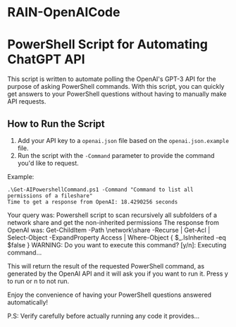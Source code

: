 # RAIN-OpenAICode

# PowerShell Script for Automating ChatGPT API

This script is written to automate polling the OpenAI's GPT-3 API for the purpose of asking PowerShell commands. With this script, you can quickly get answers to your PowerShell questions without having to manually make API requests.

## How to Run the Script

1. Add your API key to a `openai.json` file based on the `openai.json.example` file.
2. Run the script with the `-Command` parameter to provide the command you'd like to request.

Example:

    .\Get-AIPowershellCommand.ps1 -Command "Command to list all permissions of a fileshare"
    Time to get a response from OpenAI: 18.4290256 seconds
   Your query was:
   Powershell script to scan recursively all subfolders of a network share and get the non-inherited permissions
   The response from OpenAI was:
   Get-ChildItem -Path \\network\share -Recurse | Get-Acl | Select-Object -ExpandProperty Access | Where-Object { $_.IsInherited -eq $false }
   WARNING: Do you want to execute this command? [y/n]:
   Executing command...

This will return the result of the requested PowerShell command, as generated by the OpenAI API and it will ask you if you want to run it. Press y to run or n to not run.

Enjoy the convenience of having your PowerShell questions answered automatically!

P.S: Verify carefully before actually running any code it provides...
